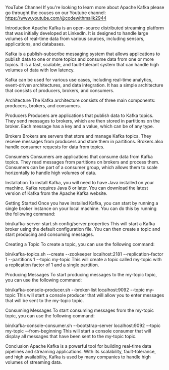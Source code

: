 YouTube Channel
If you're looking to learn more about Apache Kafka please go throught the couses on our Youtube channel:
https://www.youtube.com/@codewithmalik2944

Introduction
Apache Kafka is an open-source distributed streaming platform that was initially developed at LinkedIn. It is designed to handle large volumes of real-time data from various sources, including sensors, applications, and databases.

Kafka is a publish-subscribe messaging system that allows applications to publish data to one or more topics and consume data from one or more topics. It is a fast, scalable, and fault-tolerant system that can handle high volumes of data with low latency.

Kafka can be used for various use cases, including real-time analytics, event-driven architectures, and data integration. It has a simple architecture that consists of producers, brokers, and consumers.

Architecture
The Kafka architecture consists of three main components: producers, brokers, and consumers.

Producers
Producers are applications that publish data to Kafka topics. They send messages to brokers, which are then stored in partitions on the broker. Each message has a key and a value, which can be of any type.

Brokers
Brokers are servers that store and manage Kafka topics. They receive messages from producers and store them in partitions. Brokers also handle consumer requests for data from topics.

Consumers
Consumers are applications that consume data from Kafka topics. They read messages from partitions on brokers and process them. Consumers can be part of a consumer group, which allows them to scale horizontally to handle high volumes of data.

Installation
To install Kafka, you will need to have Java installed on your machine. Kafka requires Java 8 or later. You can download the latest version of Kafka from the Apache Kafka website.

Getting Started
Once you have installed Kafka, you can start by running a single broker instance on your local machine. You can do this by running the following command:

bin/kafka-server-start.sh config/server.properties
This will start a Kafka broker using the default configuration file. You can then create a topic and start producing and consuming messages.

Creating a Topic
To create a topic, you can use the following command:

bin/kafka-topics.sh --create --zookeeper localhost:2181 --replication-factor 1 --partitions 1 --topic my-topic
This will create a topic called my-topic with a replication factor of 1 and a single partition.

Producing Messages
To start producing messages to the my-topic topic, you can use the following command:

bin/kafka-console-producer.sh --broker-list localhost:9092 --topic my-topic
This will start a console producer that will allow you to enter messages that will be sent to the my-topic topic.

Consuming Messages
To start consuming messages from the my-topic topic, you can use the following command:

bin/kafka-console-consumer.sh --bootstrap-server localhost:9092 --topic my-topic --from-beginning
This will start a console consumer that will display all messages that have been sent to the my-topic topic.

Conclusion
Apache Kafka is a powerful tool for building real-time data pipelines and streaming applications. With its scalability, fault-tolerance, and high availability, Kafka is used by many companies to handle high volumes of streaming data.
